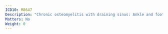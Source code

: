 ```yaml
---
ICD10: M8647
Description: "Chronic osteomyelitis with draining sinus: Ankle and foot"
Matters: No
Weight: 0
---
```


